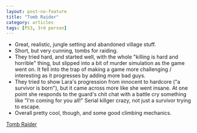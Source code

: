 ```yaml
---
layout: post-no-feature
title: "Tomb Raider"
category: articles
tags: [PS3, 3rd person]
---
```


* Great, realistic, jungle setting and abandoned village stuff.
* Short, but very cunning, tombs for raiding.
* They tried hard, and started well, with the whole "killing is hard and horrible" thing, but slipped into a bit of murder simulation as the game went on. It fell into the trap of making a game more challenging / interesting as it progresses by adding more bad guys.
* They tried to show Lara's progression from innocent to hardcore ("a survivor is born"), but it came across more like she went insane. At one point she responds to the guard's chit chat with a battle cry something like "I'm coming for you all!" Serial killger crazy, not just  a survivor trying to escape.
* Overall pretty cool, though, and some good climbing mechanics.

[Tomb Raider](http://www.tombraider.com/)